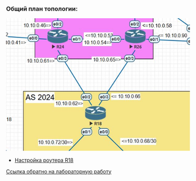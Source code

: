 ### Общий план топологии:  
<img src='pic/top.JPG'>  

* [Настройка роутера R18](r18.md)   

[Ссылка обратно на лабораторную работу](/labs/lab10/README.md#) 